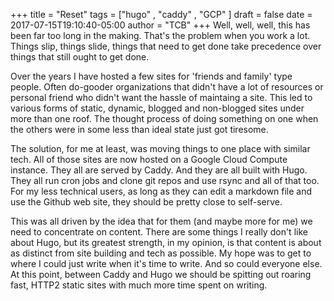 +++
title = "Reset"
tags = ["hugo" , "caddy" , "GCP" ]
draft = false
date = 2017-07-15T19:10:40-05:00
author = "TCB"
+++
Well, well, well, this has been far too long in the making. That's the
problem when you work a lot. Things slip, things slide, things that need
to get done take precedence over things that still ought to get done. 

Over the years I have hosted a few sites for 'friends and family' type
people. Often do-gooder organizations that didn't have a lot of
resources or personal friend who didn't want the hassle of maintaing a
site. This led to various forms of static, dynamic, blogged and
non-blogged sites under more than one roof. The thought process of doing
something on one when the others were in some less than ideal state just
got tiresome. 

The solution, for me at least, was moving things to one place with
similar tech. All of those sites are now hosted on a Google Cloud
Compute instance. They all are served by Caddy. And they are all built
with Hugo. They all run cron jobs and clone git repos and use rsync and
all of that too. For my less technical users, as long as they can edit a
markdown file and use the Github web site, they should be pretty close
to self-serve. 

This was all driven by the idea that for them (and maybe more for me) we
need to concentrate on content. There are some things I really don't
like about Hugo, but its greatest strength, in my opinion, is that
content is about as distinct from site building and tech as possible. My
hope was to get to where I could just write when it's time to write. And
so could everyone else. At this point, between Caddy and Hugo we should
be spitting out roaring fast, HTTP2 static sites with much more time
spent on writing. 
